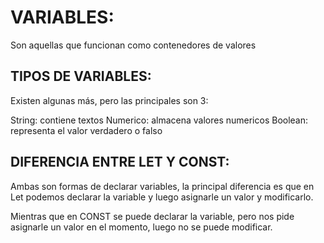 # VARIABLES:
Son aquellas que funcionan como contenedores de valores

## TIPOS DE VARIABLES:
Existen algunas más, pero las principales son 3: 

String: contiene textos
Numerico: almacena valores numericos
Boolean: representa el valor verdadero o falso

## DIFERENCIA ENTRE LET Y CONST:

Ambas son formas de declarar variables, la principal diferencia es que
en Let podemos declarar la variable y luego asignarle un valor y modificarlo.

Mientras que en CONST se puede declarar la variable, pero nos pide asignarle
un valor en el momento, luego no se puede modificar.